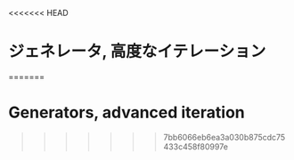 
<<<<<<< HEAD
# ジェネレータ, 高度なイテレーション
=======
# Generators, advanced iteration
>>>>>>> 7bb6066eb6ea3a030b875cdc75433c458f80997e

